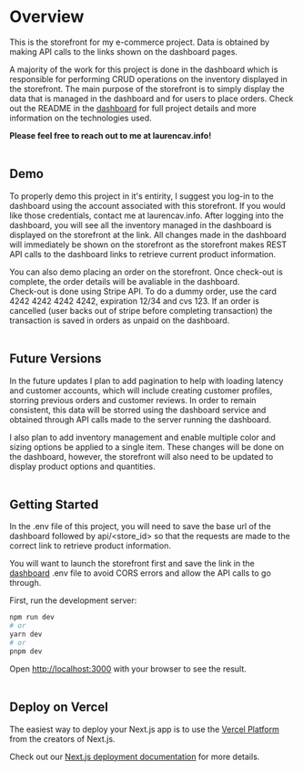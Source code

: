 
# Overview

This is the storefront for my e-commerce project. Data is obtained by making API calls to the links shown on the dashboard pages. 

A majority of the work for this project is done in the dashboard which is responsible for performing CRUD operations on the inventory displayed in the storefront. The main purpose of the storefront is to simply display the data that is managed in the dashboard and for users to place orders. Check out the README in the [dashboard](https://github.com/laurenc206/ecommerce_dashboard) for full project details and more information on the technologies used.

<b>Please feel free to reach out to me at laurencav.info!</b><br><br>


## Demo
To properly demo this project in it's entirity, I suggest you log-in to the dashboard using the account associated with this storefront. If you would like those credentials, contact me at laurencav.info. After logging into the dashboard, you will see all the inventory managed in the dashboard is displayed on the storefront at the link. All changes made in the dashboard will immediately be shown on the storefront as the storefront makes REST API calls to the dashboard links to retrieve current product information.<br>

You can also demo placing an order on the storefront. Once check-out is complete, the order details will be avaliable in the dashboard.  
Check-out is done using Stripe API. To do a dummy order, use the card 4242 4242 4242 4242, expiration 12/34 and cvs 123. If an order is cancelled (user backs out of stripe before completing transaction) the transaction is saved in orders as unpaid on the dashboard.<br><br>


## Future Versions
In the future updates I plan to add pagination to help with loading latency and customer accounts, which will include creating customer profiles, storring previous orders and customer reviews. In order to remain consistent, this data will be storred using the dashboard service and obtained through API calls made to the server running the dashboard.<br>

I also plan to add inventory management and enable multiple color and sizing options be applied to a single item. These changes will be done on the dashboard, however, the storefront will also need to be updated to display product options and quantities. <br><br>


## Getting Started
In the .env file of this project, you will need to save the base url of the dashboard followed by api/<store_id> so that the requests are made to the correct link to retrieve product information.

You will want to launch the storefront first and save the link in the [dashboard](https://github.com/laurenc206/ecommerce_dashboard) .env file to avoid CORS errors and allow the API calls to go through.

First, run the development server:

```bash
npm run dev
# or
yarn dev
# or
pnpm dev
```

Open [http://localhost:3000](http://localhost:3000) with your browser to see the result.
<br><br>


## Deploy on Vercel

The easiest way to deploy your Next.js app is to use the [Vercel Platform](https://vercel.com/new?utm_medium=default-template&filter=next.js&utm_source=create-next-app&utm_campaign=create-next-app-readme) from the creators of Next.js.

Check out our [Next.js deployment documentation](https://nextjs.org/docs/deployment) for more details.
